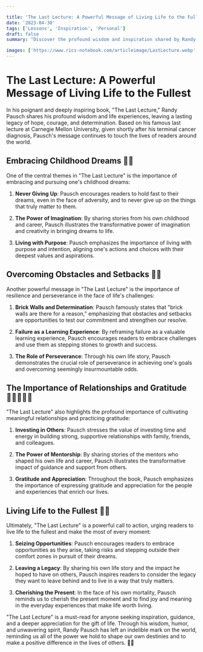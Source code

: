 ```yaml
---

title: 'The Last Lecture: A Powerful Message of Living Life to the Fullest'
date: '2023-04-30'
tags: ['Lessons', 'Inspiration', 'Personal']
draft: false
summary: "Discover the profound wisdom and inspiration shared by Randy Pausch in his iconic book, 'The Last Lecture.' Explore the powerful life lessons and insights that have touched the lives of millions, and learn how to embrace your dreams, overcome obstacles, and live life to the fullest."

images: ['https://www.rics-notebook.com/articleimage/LastLecture.webp', 'https://www.rics-notebook.com/articleimage/Books/LastLecture.webp']
---
```


# The Last Lecture: A Powerful Message of Living Life to the Fullest

In his poignant and deeply inspiring book, "The Last Lecture," Randy Pausch shares his profound wisdom and life experiences, leaving a lasting legacy of hope, courage, and determination. Based on his famous last lecture at Carnegie Mellon University, given shortly after his terminal cancer diagnosis, Pausch's message continues to touch the lives of readers around the world.

## Embracing Childhood Dreams 🚀💫

One of the central themes in "The Last Lecture" is the importance of embracing and pursuing one's childhood dreams:

1. **Never Giving Up**: Pausch encourages readers to hold fast to their dreams, even in the face of adversity, and to never give up on the things that truly matter to them.

2. **The Power of Imagination**: By sharing stories from his own childhood and career, Pausch illustrates the transformative power of imagination and creativity in bringing dreams to life.

3. **Living with Purpose**: Pausch emphasizes the importance of living with purpose and intention, aligning one's actions and choices with their deepest values and aspirations.

## Overcoming Obstacles and Setbacks 💪🌈

Another powerful message in "The Last Lecture" is the importance of resilience and perseverance in the face of life's challenges:

1. **Brick Walls and Determination**: Pausch famously states that "brick walls are there for a reason," emphasizing that obstacles and setbacks are opportunities to test our commitment and strengthen our resolve.

2. **Failure as a Learning Experience**: By reframing failure as a valuable learning experience, Pausch encourages readers to embrace challenges and use them as stepping stones to growth and success.

3. **The Role of Perseverance**: Through his own life story, Pausch demonstrates the crucial role of perseverance in achieving one's goals and overcoming seemingly insurmountable odds.

## The Importance of Relationships and Gratitude 👨‍👩‍👧‍👦💞

"The Last Lecture" also highlights the profound importance of cultivating meaningful relationships and practicing gratitude:

1. **Investing in Others**: Pausch stresses the value of investing time and energy in building strong, supportive relationships with family, friends, and colleagues.

2. **The Power of Mentorship**: By sharing stories of the mentors who shaped his own life and career, Pausch illustrates the transformative impact of guidance and support from others.

3. **Gratitude and Appreciation**: Throughout the book, Pausch emphasizes the importance of expressing gratitude and appreciation for the people and experiences that enrich our lives.

## Living Life to the Fullest 🌟🎉

Ultimately, "The Last Lecture" is a powerful call to action, urging readers to live life to the fullest and make the most of every moment:

1. **Seizing Opportunities**: Pausch encourages readers to embrace opportunities as they arise, taking risks and stepping outside their comfort zones in pursuit of their dreams.

2. **Leaving a Legacy**: By sharing his own life story and the impact he hoped to have on others, Pausch inspires readers to consider the legacy they want to leave behind and to live in a way that truly matters.

3. **Cherishing the Present**: In the face of his own mortality, Pausch reminds us to cherish the present moment and to find joy and meaning in the everyday experiences that make life worth living.

"The Last Lecture" is a must-read for anyone seeking inspiration, guidance, and a deeper appreciation for the gift of life. Through his wisdom, humor, and unwavering spirit, Randy Pausch has left an indelible mark on the world, reminding us all of the power we hold to shape our own destinies and to make a positive difference in the lives of others. 🌟💓
